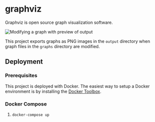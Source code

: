 # graphviz
Graphviz is open source graph visualization software.

![Modifying a graph with preview of output](https://media.giphy.com/media/xUOxfgJvV4mG2TguCA/giphy.gif)

This project exports graphs as PNG images in the `output` directory when graph files in the `graphs` directory are modified.

## Deployment

### Prerequisites

This project is deployed with Docker. The easiest way to setup a Docker environment is by installing the [Docker Toolbox](https://www.docker.com/docker-toolbox).

### Docker Compose

1. `docker-compose up`
